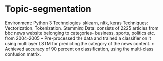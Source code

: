 # Topic-segmentation

Environment: Python 3	     Technologies: sklearn, nltk, keras              Techniques: Vectorization, Tokenization, Stemming 
Data: consists of 2225 articles from bbc news website belonging to categories- business, sports, politics etc. from 2004-2005
•	Pre-processed the data and trained a classifier on it using multilayer LSTM for predicting the category of the news content.
•	Achieved accuracy of 90 percent on classification, using the multi-class confusion matrix.
